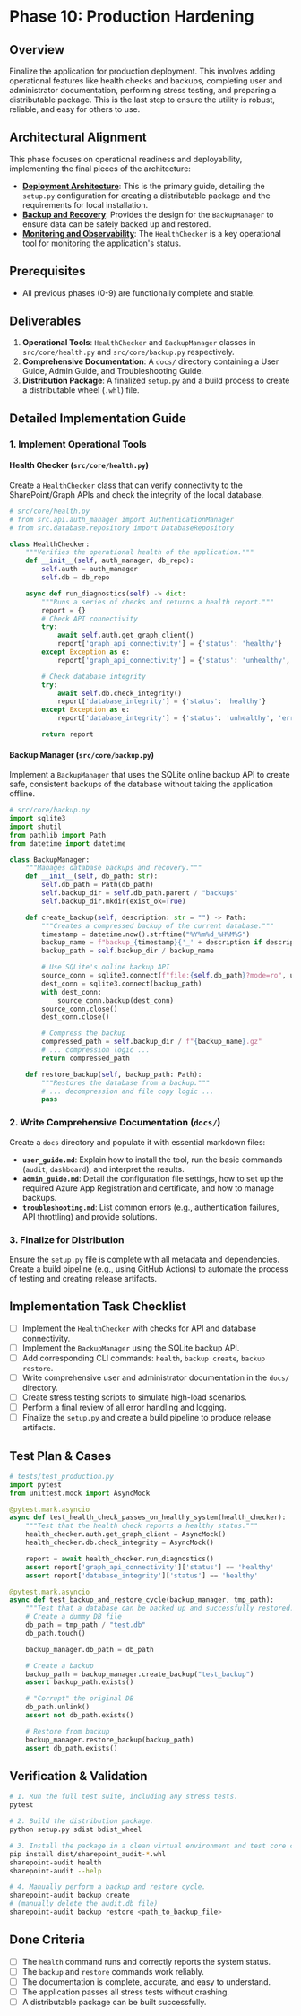 # Phase 10: Production Hardening

## Overview

Finalize the application for production deployment. This involves adding operational features like health checks and backups, completing user and administrator documentation, performing stress testing, and preparing a distributable package. This is the last step to ensure the utility is robust, reliable, and easy for others to use.

## Architectural Alignment

This phase focuses on operational readiness and deployability, implementing the final pieces of the architecture:

- **[Deployment Architecture](https://github.com/danielbloom/SharepointAudit/blob/main/ARCHITECTURE.md#deployment-architecture)**: This is the primary guide, detailing the `setup.py` configuration for creating a distributable package and the requirements for local installation.
- **[Backup and Recovery](https://github.com/danielbloom/SharepointAudit/blob/main/ARCHITECTURE.md#backup-and-recovery)**: Provides the design for the `BackupManager` to ensure data can be safely backed up and restored.
- **[Monitoring and Observability](https://github.com/danielbloom/SharepointAudit/blob/main/ARCHITECTURE.md#monitoring-and-observability)**: The `HealthChecker` is a key operational tool for monitoring the application's status.

## Prerequisites

- All previous phases (0-9) are functionally complete and stable.

## Deliverables

1.  **Operational Tools**: `HealthChecker` and `BackupManager` classes in `src/core/health.py` and `src/core/backup.py` respectively.
2.  **Comprehensive Documentation**: A `docs/` directory containing a User Guide, Admin Guide, and Troubleshooting Guide.
3.  **Distribution Package**: A finalized `setup.py` and a build process to create a distributable wheel (`.whl`) file.

## Detailed Implementation Guide

### 1. Implement Operational Tools

#### Health Checker (`src/core/health.py`)
Create a `HealthChecker` class that can verify connectivity to the SharePoint/Graph APIs and check the integrity of the local database.

```python
# src/core/health.py
# from src.api.auth_manager import AuthenticationManager
# from src.database.repository import DatabaseRepository

class HealthChecker:
    """Verifies the operational health of the application."""
    def __init__(self, auth_manager, db_repo):
        self.auth = auth_manager
        self.db = db_repo

    async def run_diagnostics(self) -> dict:
        """Runs a series of checks and returns a health report."""
        report = {}
        # Check API connectivity
        try:
            await self.auth.get_graph_client()
            report['graph_api_connectivity'] = {'status': 'healthy'}
        except Exception as e:
            report['graph_api_connectivity'] = {'status': 'unhealthy', 'error': str(e)}

        # Check database integrity
        try:
            await self.db.check_integrity()
            report['database_integrity'] = {'status': 'healthy'}
        except Exception as e:
            report['database_integrity'] = {'status': 'unhealthy', 'error': str(e)}

        return report
```

#### Backup Manager (`src/core/backup.py`)
Implement a `BackupManager` that uses the SQLite online backup API to create safe, consistent backups of the database without taking the application offline.

```python
# src/core/backup.py
import sqlite3
import shutil
from pathlib import Path
from datetime import datetime

class BackupManager:
    """Manages database backups and recovery."""
    def __init__(self, db_path: str):
        self.db_path = Path(db_path)
        self.backup_dir = self.db_path.parent / "backups"
        self.backup_dir.mkdir(exist_ok=True)

    def create_backup(self, description: str = "") -> Path:
        """Creates a compressed backup of the current database."""
        timestamp = datetime.now().strftime("%Y%m%d_%H%M%S")
        backup_name = f"backup_{timestamp}{'_' + description if description else ''}.db"
        backup_path = self.backup_dir / backup_name

        # Use SQLite's online backup API
        source_conn = sqlite3.connect(f"file:{self.db_path}?mode=ro", uri=True)
        dest_conn = sqlite3.connect(backup_path)
        with dest_conn:
            source_conn.backup(dest_conn)
        source_conn.close()
        dest_conn.close()

        # Compress the backup
        compressed_path = self.backup_dir / f"{backup_name}.gz"
        # ... compression logic ...
        return compressed_path

    def restore_backup(self, backup_path: Path):
        """Restores the database from a backup."""
        # ... decompression and file copy logic ...
        pass
```

### 2. Write Comprehensive Documentation (`docs/`)

Create a `docs` directory and populate it with essential markdown files:
-   **`user_guide.md`**: Explain how to install the tool, run the basic commands (`audit`, `dashboard`), and interpret the results.
-   **`admin_guide.md`**: Detail the configuration file settings, how to set up the required Azure App Registration and certificate, and how to manage backups.
-   **`troubleshooting.md`**: List common errors (e.g., authentication failures, API throttling) and provide solutions.

### 3. Finalize for Distribution

Ensure the `setup.py` file is complete with all metadata and dependencies. Create a build pipeline (e.g., using GitHub Actions) to automate the process of testing and creating release artifacts.

## Implementation Task Checklist

- [ ] Implement the `HealthChecker` with checks for API and database connectivity.
- [ ] Implement the `BackupManager` using the SQLite backup API.
- [ ] Add corresponding CLI commands: `health`, `backup create`, `backup restore`.
- [ ] Write comprehensive user and administrator documentation in the `docs/` directory.
- [ ] Create stress testing scripts to simulate high-load scenarios.
- [ ] Perform a final review of all error handling and logging.
- [ ] Finalize the `setup.py` and create a build pipeline to produce release artifacts.

## Test Plan & Cases

```python
# tests/test_production.py
import pytest
from unittest.mock import AsyncMock

@pytest.mark.asyncio
async def test_health_check_passes_on_healthy_system(health_checker):
    """Test that the health check reports a healthy status."""
    health_checker.auth.get_graph_client = AsyncMock()
    health_checker.db.check_integrity = AsyncMock()

    report = await health_checker.run_diagnostics()
    assert report['graph_api_connectivity']['status'] == 'healthy'
    assert report['database_integrity']['status'] == 'healthy'

@pytest.mark.asyncio
async def test_backup_and_restore_cycle(backup_manager, tmp_path):
    """Test that a database can be backed up and successfully restored."""
    # Create a dummy DB file
    db_path = tmp_path / "test.db"
    db_path.touch()

    backup_manager.db_path = db_path

    # Create a backup
    backup_path = backup_manager.create_backup("test_backup")
    assert backup_path.exists()

    # "Corrupt" the original DB
    db_path.unlink()
    assert not db_path.exists()

    # Restore from backup
    backup_manager.restore_backup(backup_path)
    assert db_path.exists()
```

## Verification & Validation

```bash
# 1. Run the full test suite, including any stress tests.
pytest

# 2. Build the distribution package.
python setup.py sdist bdist_wheel

# 3. Install the package in a clean virtual environment and test core commands.
pip install dist/sharepoint_audit-*.whl
sharepoint-audit health
sharepoint-audit --help

# 4. Manually perform a backup and restore cycle.
sharepoint-audit backup create
# (manually delete the audit.db file)
sharepoint-audit backup restore <path_to_backup_file>
```

## Done Criteria

- [ ] The `health` command runs and correctly reports the system status.
- [ ] The `backup` and `restore` commands work reliably.
- [ ] The documentation is complete, accurate, and easy to understand.
- [ ] The application passes all stress tests without crashing.
- [ ] A distributable package can be built successfully.
